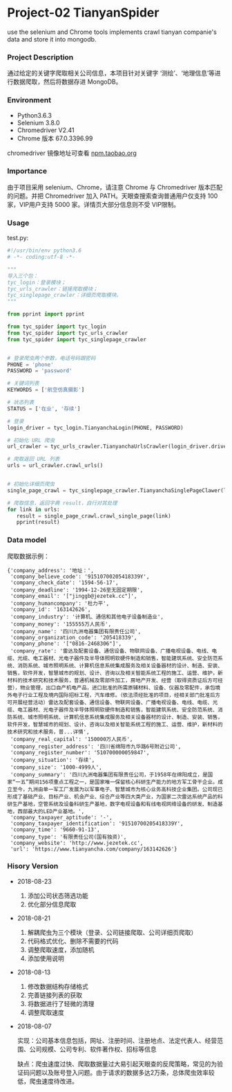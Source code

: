# Project-02 TianyanSpider

use the selenium and Chrome tools implements crawl tianyan companie's data and store it into mongodb.																		

### Project Description

通过给定的关键字爬取相关公司信息，本项目针对关键字 ‘测绘’、‘地理信息’等进行数据爬取，然后将数据存进 MongoDB。


### Environment
	
+ Python3.6.3
+ Selenium 3.8.0
+ Chromedriver V2.41
+ Chrome 版本 67.0.3396.99

chromedriver 镜像地址可查看 [npm.taobao.org](http://npm.taobao.org/mirrors/chromedriver/)
    
### Importance

由于项目采用 selenium、Chrome，请注意 Chrome 与 Chromedriver 版本匹配的问题。并把 Chromedriver 加入 PATH。天眼查搜索查询普通用户仅支持 100 家，VIP用户支持 5000 家。详情页大部分信息则不受 VIP限制。

### Usage

test.py:

```Python
#!/usr/bin/env python3.6
# -*- coding:utf-8 -*-

"""
导入三个包：
tyc_login：登录模块；
tyc_urls_crawler：链接爬取模块；
tyc_singlepage_crawler：详细页爬取模块。
"""

from pprint import pprint

from tyc_spider import tyc_login
from tyc_spider import tyc_urls_crawler
from tyc_spider import tyc_singlepage_crawler


# 登录爬虫两个参数，电话号码跟密码
PHONE = 'phone'
PASSWORD = 'password'

# 关键词列表
KEYWORDS = ['航空仿真摄影']

# 状态列表
STATUS = ['在业', '存续']

# 登录
login_driver = tyc_login.TianyanchaLogin(PHONE, PASSWORD)

# 初始化 URL 爬虫
url_crawler = tyc_urls_crawler.TianyanchaUrlsCrawler(login_driver.driver, KEYWORDS, STATUS)

# 爬取返回 URL 列表
urls = url_crawler.crawl_urls()


# 初始化详细页爬虫
single_page_crawl = tyc_singlepage_crawler.TianyanchaSinglePageClawer(login_driver)

# 爬取信息，返回字典 result，自行对其处理
for link in urls:
   result = single_page_crawl.crawl_single_page(link)
   pprint(result)
```

### Data model


爬取数据示例：

```
{'company_address': '地址：',
 'company_believe_code': '91510700205418339Y',
 'company_check_date': '1594-56-17',
 'company_deadline': '1994-12-26至无固定期限',
 'company_email': '["jinggb@jezetek.cc"]',
 'company_humancompany': '杜力平',
 'company_id': '163142626',
 'company_industry': '计算机、通信和其他电子设备制造业',
 'company_money': '155555万人民币',
 'company_name': '四川九洲电器集团有限责任公司',
 'company_organization_code': '205418339',
 'company_phone': '["0816-2468306"]',
 'company_rate': '雷达及配套设备、通信设备、物联网设备、广播电视设备、电线、电缆、光缆、电工器材、光电子器件及半导体照明软硬件制造和销售，智能建筑系统、安全防范系统、消防系统、城市照明系统、计算机信息系统集成服务及相关设备器材的设计、制造、安装、销售，软件开发，智慧城市的规划、设计、咨询以及相关智能系统工程的施工、运营、维护，新材料的技术研究和技术服务，普通机械及零部件加工，房地产开发、经营（取得资质证后方可经营），物业管理，出口自产机电产品，进口批准的所需原辅材料、设备、仪器及零配件，承包境外电子行业工程及境内国际招标工程，汽车维修。（依法须经批准的项目，经相关部门批准后方可开展经营活动）雷达及配套设备、通信设备、物联网设备、广播电视设备、电线、电缆、光缆、电工器材、光电子器件及半导体照明软硬件制造和销售，智能建筑系统、安全防范系统、消防系统、城市照明系统、计算机信息系统集成服务及相关设备器材的设计、制造、安装、销售，软件开发，智慧城市的规划、设计、咨询以及相关智能系统工程的施工、运营、维护，新材料的技术研究和技术服务，普...详情',
 'company_real_capital': '150000万人民币',
 'company_register_address': '四川省绵阳市九华路6号附近公司',
 'company_register_number': '510700000059847',
 'company_situation': '存续',
 'company_size': '1000-4999人',
 'company_summary': '四川九洲电器集团有限责任公司，于1958年在绵阳成立，是国家“一五”期间156项重点工程之一，是国家唯一保留核心科研生产能力的地方军工骨干企业。成立至今，九洲由单一军工厂发展为以军事电子、智慧城市为核心业务高科技企业集团。公司现已形成了基础产业、目标产业、机会产业、综合产业等四大类产业，为国家二次雷达系统产品的科研生产基地，空管系统及设备科研生产基地，数字电视设备和有线电视网络设备的研发、制造基地，西部最大的LED产业基地。',
 'company_taxpayer_aptitude': '-',
 'company_taxpayer_identification': '91510700205418339Y',
 'company_time': '9660-91-13',
 'company_type': '有限责任公司(国有独资)',
 'company_website': 'http://www.jezetek.cc',
 'url': 'https://www.tianyancha.com/company/163142626'}
```

### Hisory Version

+ 2018-08-23
    1. 添加公司状态筛选功能
    2. 优化部分信息爬取

+ 2018-08-21
    1. 解耦爬虫为三个模块（登录、公司链接爬取、公司详细页爬取）
    2. 代码格式优化、删除不需要的代码
    3. 调整爬取速度，添加随机
    4. 添加使用说明

+ 2018-08-13

	1. 修改数据结构存储格式
	2. 完善链接列表的获取
	3. 将数据进行了轻微的清理
	4. 调整爬取速度

+ 2018-08-07

  实现：公司基本信息包括，网址、注册时间、注册地点、法定代表人、经营范围、公司规模、公司专利、软件著作权、招标等信息
  
  缺点：爬虫速度过快、爬取数据量过大易引起天眼查的反爬策略，常见的为验证码问题以及账号登入问题。由于请求的数据多达2万条，总体爬虫效率较低，爬虫速度待改进。
 
  
